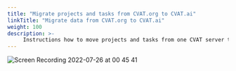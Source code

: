 ```yaml
---
title: "Migrate projects and tasks from CVAT.org to CVAT.ai"
linkTitle: "Migrate data from CVAT.org to CVAT.ai"
weight: 100
description: >-
     Instructions how to move projects and tasks from one CVAT server to another
---
```


<!--lint disable heading-style-->

![Screen Recording 2022-07-26 at 00 45 41](https://user-images.githubusercontent.com/40690625/180879954-44afcd95-1e94-451a-9a60-2f3bd6482cbf.gif)
